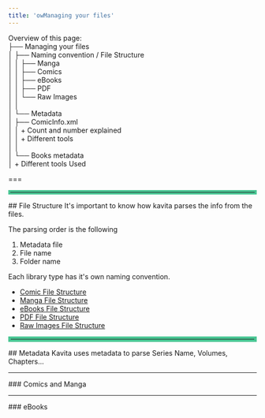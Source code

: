 ```yaml
---
title: 'owManaging your files'
---
```


Overview of this page:<br/>
├── Managing your files<br/>
│    ├── Naming convention / File Structure<br/>
│    │   ├── Manga<br/>
│    │   ├── Comics<br/>
│    │   ├── eBooks<br/>
│    │   ├── PDF<br/>
│    │   └── Raw Images<br/>
│    │<br/>
│    └── Metadata<br/>
│        ├── ComicInfo.xml<br/>
│        │     + Count and number explained<br/>
│        │     + Different tools<br/>
│        │<br/>
│        └── Books metadata<br/>
│              + Different tools Used<br/>

===

<hr style="border:4px solid #4ac694"> </hr>
## File Structure
It's important to know how kavita parses the info from the files.

The parsing order is the following
1. Metadata file
2. File name
3. Folder name

Each library type has it's own naming convention. 
* [Comic File Structure](https://wiki.kavitareader.com/en/guides-rework/managing-your-files/comics)
* [Manga File Structure](https://wiki.kavitareader.com/en/guides-rework/managing-your-files/manga)
* [eBooks File Structure](https://wiki.kavitareader.com/en/guides-rework/managing-your-files/managing-your-files/ebooks)
* [PDF File Structure](https://wiki.kavitareader.com/en/guides-rework/managing-your-files/managing-your-files/pdf)
* [Raw Images File Structure](https://wiki.kavitareader.com/en/guides-rework/managing-your-files/managing-your-files/raw-images)

<hr style="border:5px solid #4ac694"> </hr>
## Metadata
Kavita uses metadata to parse Series Name, Volumes, Chapters...
<hr style="border:1px solid ##465176"> </hr>
### Comics and Manga
<hr style="border:1px solid ##465176"> </hr>
### eBooks

